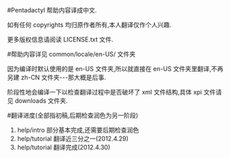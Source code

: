#Pentadactyl 帮助内容译成中文.

如有任何 copyrights 均归原作者所有,本人翻译仅作个人兴趣.

更多版权信息请阅读 LICENSE.txt 文件.

#帮助内容详见 common/locale/en-US/ 文件夹

因为编译时默认使用的是 en-US 文件夹,所以就直接在 en-US 文件夹里翻译,不再另建 zh-CN 文件夹---那大概是后事.

阶段性地会编译一下以检查翻译过程中是否破坏了 xml 文件结构,具体 xpi 文件请见 downloads 文件夹.

#翻译进度(全部指初稿,后期检查润色为另一阶段)

1. help/intro 部分基本完成,还需要后期检查润色
2. help/tutorial 翻译近三分之一(2012.4.29)
3. help/tutorial 翻译完成(2012.4.30)
